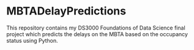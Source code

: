 # MBTADelayPredictions
This repository contains my DS3000 Foundations of Data Science final project which predicts the delays on the MBTA based on the occupancy status using Python.
